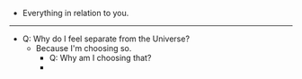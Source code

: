 - Everything in relation to you.
- ---
- Q: Why do I feel separate from the Universe?
	- Because I'm choosing so.
		- Q: Why am I choosing that?
		-